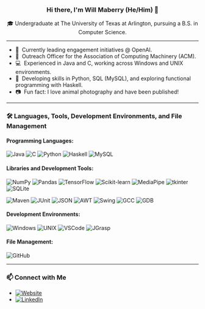 ### <p align="center">Hi there, I'm Will Maberry (He/Him) 👋</p>

<p align="center">
  🎓 Undergraduate at The University of Texas at Arlington, pursuing a B.S. in Computer Science.
</p>

---

- 🤖 &nbsp;Currently leading engagement initiatives @ OpenAI.
- 📢 &nbsp;Outreach Officer for the Association of Computing Machinery (ACM).
- 💻 &nbsp;Experienced in Java and C, working across Windows and UNIX environments.
- 🌱 &nbsp;Developing skills in Python, SQL (MySQL), and exploring functional programming with Haskell.
- 📷 &nbsp;Fun fact: I love animal photography and have been published!

---

### 🛠 Languages, Tools, Development Environments, and File Management

#### Programming Languages:
![Java](https://img.shields.io/badge/Java-%23ED8B00.svg?style=flat&logo=java&logoColor=white)
![C](https://img.shields.io/badge/C-%2300599C.svg?style=flat&logo=c&logoColor=white)
![Python](https://img.shields.io/badge/Python-%233776AB.svg?style=flat&logo=python&logoColor=ffdd54)
![Haskell](https://img.shields.io/badge/Haskell-%235e5086.svg?style=flat&logo=haskell&logoColor=white)
![MySQL](https://img.shields.io/badge/MySQL-%234479A1.svg?style=flat&logo=mysql&logoColor=white)

#### Libraries and Development Tools:
![NumPy](https://img.shields.io/badge/NumPy-%23013243.svg?style=flat&logo=numpy&logoColor=white)
![Pandas](https://img.shields.io/badge/Pandas-%23150458.svg?style=flat&logo=pandas&logoColor=white)
![TensorFlow](https://img.shields.io/badge/TensorFlow-%23FF6F00.svg?style=flat&logo=tensorflow&logoColor=white)
![Scikit-learn](https://img.shields.io/badge/Scikit--learn-%23F7931E.svg?style=flat&logo=scikit-learn&logoColor=white)
![MediaPipe](https://img.shields.io/badge/MediaPipe-%23FF5722.svg?style=flat&logo=google&logoColor=white)
![tkinter](https://img.shields.io/badge/tkinter-%233776AB.svg?style=flat&logo=python&logoColor=white)
![SQLite](https://img.shields.io/badge/SQLite-%23003B57.svg?style=flat&logo=sqlite&logoColor=white)

![Maven](https://img.shields.io/badge/Maven-%23C71A36.svg?style=flat&logo=apachemaven&logoColor=white)
![JUnit](https://img.shields.io/badge/JUnit-%2325A162.svg?style=flat&logo=junit5&logoColor=white)
![JSON](https://img.shields.io/badge/JSON-%23000000.svg?style=flat&logo=json&logoColor=white)
![AWT](https://img.shields.io/badge/AWT-%2300599C.svg?style=flat)
![Swing](https://img.shields.io/badge/Swing-%23F7DF1E.svg?style=flat)
![GCC](https://img.shields.io/badge/GCC-%23D2691E.svg?style=flat&logo=gcc&logoColor=white)
![GDB](https://img.shields.io/badge/GDB-%2300599C.svg?style=flat)

#### Development Environments:
![Windows](https://img.shields.io/badge/Windows-%230078D6.svg?style=flat&logo=windows&logoColor=white)
![UNIX](https://img.shields.io/badge/UNIX-%23FCC624.svg?style=flat)
![VSCode](https://img.shields.io/badge/VS%20Code-%23007ACC.svg?style=flat&logo=visual-studio-code&logoColor=white)
![JGrasp](https://img.shields.io/badge/JGrasp-%234479A1.svg?style=flat)

#### File Management:
![GitHub](https://img.shields.io/badge/GitHub-%2312100E.svg?style=flat&logo=github&logoColor=white)

---

### 📫 Connect with Me

- [![Website](https://img.shields.io/badge/🌐%20My%20Website-%234285F4.svg?&style=flat)](https://dinosaur-oatmeal.github.io/)
- [![LinkedIn](https://img.shields.io/badge/LinkedIn-%230077B5.svg?style=flat&logo=linkedin&logoColor=white)](https://www.linkedin.com/in/yourprofile)
